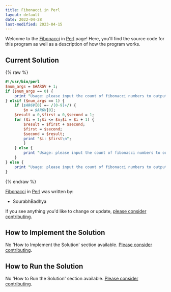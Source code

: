 ```yaml
---
title: Fibonacci in Perl
layout: default
date: 2022-04-28
last-modified: 2023-04-15
---
```


Welcome to the [Fibonacci](https://sampleprograms.io/projects/fibonacci) in [Perl](https://sampleprograms.io/languages/perl) page! Here, you'll find the source code for this program as well as a description of how the program works.

## Current Solution

{% raw %}

```perl
#!/usr/bin/perl
$num_args = $#ARGV + 1;
if ($num_args == 0) {
    print "Usage: please input the count of fibonacci numbers to output\n";
} elsif ($num_args == 1) {
    if ($ARGV[0] =~ /[0-9]+/) {
    	$n = $ARGV[0];
	$result = 0,$first = 0,$second = 1;
	for ($i = 1;$i <= $n;$i = $i + 1) {
	    $result = $first + $second;
	    $first = $second;
	    $second = $result;
	    print "$i: $first\n";
    	}
    } else {
        print "Usage: please input the count of fibonacci numbers to output\n";    
    }
} else {
    print "Usage: please input the count of fibonacci numbers to output\n";	
}
```

{% endraw %}

[Fibonacci](https://sampleprograms.io/projects/fibonacci) in [Perl](https://sampleprograms.io/languages/perl) was written by:

- SourabhBadhya

If you see anything you'd like to change or update, [please consider contributing](https://github.com/TheRenegadeCoder/sample-programs).

## How to Implement the Solution

No 'How to Implement the Solution' section available. [Please consider contributing](https://github.com/TheRenegadeCoder/sample-programs-website).

## How to Run the Solution

No 'How to Run the Solution' section available. [Please consider contributing](https://github.com/TheRenegadeCoder/sample-programs-website).